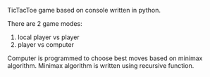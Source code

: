 TicTacToe game based on console written in python.

There are 2 game modes:
  1. local player vs player
  2. player vs computer

Computer is programmed to choose best moves based on minimax algorithm. Minimax algorithm is written using recursive function.
